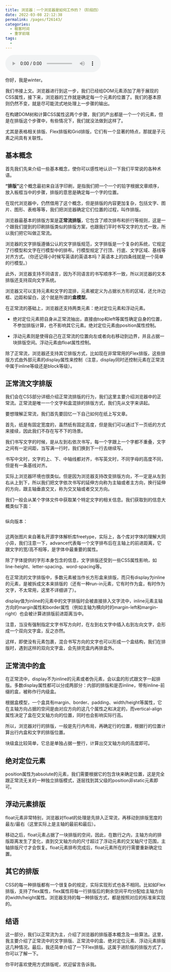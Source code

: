 ```yaml
---
title: 浏览器：一个浏览器是如何工作的？（阶段四）
date: 2022-03-08 22:12:38
permalink: /pages/f26143/
categories:
  - 极客时间
  - 重学前端
tags:
  - 
---
```

<audio title="浏览器：一个浏览器是如何工作的？（阶段四）" src="https://static001.geekbang.org/resource/audio/ea/6d/ea4ebf7748c39f63d10d11703ea3b66d.mp3" controls="controls"></audio> 
<p>你好，我是winter。</p><p>我们书接上文。浏览器进行到这一步，我们已经给DOM元素添加了用于展现的CSS属性，接下来，浏览器的工作就是确定每一个元素的位置了。我们的基本原则仍然不变，就是尽可能流式地处理上一步骤的输出。</p><p>在构建DOM树和计算CSS属性这两个步骤，我们的产出都是一个一个的元素，但是在排版这个步骤中，有些情况下，我们就没法做到这样了。</p><p>尤其是表格相关排版、Flex排版和Grid排版，它们有一个显著的特点，那就是子元素之间具有关联性。</p><h2>基本概念</h2><p>首先我们先来介绍一些基本概念，使你可以感性地认识一下我们平常说的各种术语。</p><p><strong>“排版”</strong>这个概念最初来自活字印刷，是指我们把一个一个的铅字根据文章顺序，放入板框当中的步骤，排版的意思是确定每一个字的位置。</p><p>在现代浏览器中，仍然借用了这个概念，但是排版的内容更加复杂，包括文字、图片、图形、表格等等，我们把浏览器确定它们位置的过程，叫作排版。</p><p>浏览器最基本的排版方案是<strong>正常流排版</strong>，它包含了顺次排布和折行等规则，这是一个跟我们提到的印刷排版类似的排版方案，也跟我们平时书写文字的方式一致，所以我们把它叫做正常流。</p><p>浏览器的文字排版遵循公认的文字排版规范，文字排版是一个复杂的系统，它规定了行模型和文字在行模型中的排布。行模型规定了行顶、行底、文字区域、基线等对齐方式。（你还记得小时候写英语的英语本吗？英语本上的四条线就是一个简单的行模型。）</p><!-- [[[read_end]]] --><p>此外，浏览器支持不同语言，因为不同语言的书写顺序不一致，所以浏览器的文本排版还支持双向文字系统。</p><p>浏览器又可以支持元素和文字的混排，元素被定义为占据长方形的区域，还允许边框、边距和留白，这个就是所谓的<strong>盒模型</strong>。</p><p>在正常流的基础上，浏览器还支持两类元素：绝对定位元素和浮动元素。</p><ul>
<li>
<p>绝对定位元素把自身从正常流抽出，直接由top和left等属性确定自身的位置，不参加排版计算，也不影响其它元素。绝对定位元素由position属性控制。</p>
</li>
<li>
<p>浮动元素则是使得自己在正常流的位置向左或者向右移动到边界，并且占据一块排版空间。浮动元素由float属性控制。</p>
</li>
</ul><p>除了正常流，浏览器还支持其它排版方式，比如现在非常常用的Flex排版，这些排版方式由外部元素的display属性来控制（注意，display同时还控制元素在正常流中属于inline等级还是block等级）。</p><h2>正常流文字排版</h2><p>我们会在CSS部分详细介绍正常流排版的行为，我们这里主要介绍浏览器中的正常流。正常流是唯一一个文字和盒混排的排版方式，我们先从文字来讲起。</p><p>要想理解正常流，我们首先要回忆一下自己如何在纸上写文章。</p><p>首先，纸是有固定宽度的，虽然纸有固定高度，但是我们可以通过下一页纸的方式来接续，因此我们不存在写不下的场景。</p><p>我们书写文字的时候，是从左到右依次书写，每一个字跟上一个字都不重叠，文字之间有一定间距，当写满一行时，我们换到下一行去继续写。</p><p>书写中文时，文字的上、下、中轴线都对齐，书写英文时，不同字母的高度不同，但是有一条基线对齐。</p><p>实际上浏览器环境也很类似。但是因为浏览器支持改变排版方向，不一定是从左到右从上到下，所以我们把文字依次书写的延伸方向称为主轴或者主方向，换行延伸的方向，跟主轴垂直交叉，称为交叉轴或者交叉方向。</p><p>我们一般会从某个字体文件中获取某个特定文字的相关信息。我们获取到的信息大概类似下面：</p><p><img src="https://static001.geekbang.org/resource/image/06/01/0619d38f00d539f7b6773e541ce6fa01.png" alt=""></p><p>纵向版本：</p><p><img src="https://static001.geekbang.org/resource/image/c3/96/c361c7ff3a11216c139ed462b9d5f196.png" alt=""></p><p>这两张图片来自著名开源字体解析库freetype，实际上，各个库对字体的理解大同小异，我们注意一下，advance代表每一个文字排布后在主轴上的前进距离，它跟文字的宽/高不相等，是字体中最重要的属性。</p><p>除了字体提供的字形本身包含的信息，文字排版还受到一些CSS属性影响，如line-height、letter-spacing、word-spacing等。</p><p>在正常流的文字排版中，多数元素被当作长方形盒来排版，而只有display为inline的元素，是被拆成文本来排版的（还有一种run-in元素，它有时作为盒，有时作为文字，不太常用，这里不详细讲了）。</p><p>display值为inline的元素中的文字排版时会被直接排入文字流中，inline元素主轴方向的margin属性和border属性（例如主轴为横向时的margin-left和margin-right）也会被计算进排版前进距离当中。</p><p>注意，当没有强制指定文字书写方向时，在左到右文字中插入右到左向文字，会形成一个双向文字盒，反之亦然。</p><p>这样，即使没有元素包裹，混合书写方向的文字也可以形成一个盒结构，我们在排版时，遇到这样的双向文字盒，会先排完盒内再排盒外。</p><h2>正常流中的盒</h2><p>在正常流中，display不为inline的元素或者伪元素，会以盒的形式跟文字一起排版。多数display属性都可以分成两部分：内部的排版和是否inline，带有inline-前缀的盒，被称作行内级盒。</p><p>根据盒模型，一个盒具有margin、border、padding、width/height等属性，它在主轴方向占据的空间是由对应方向的这几个属性之和决定的，而vertical-align属性决定了盒在交叉轴方向的位置，同时也会影响实际行高。</p><p>所以，浏览器对行的排版，一般是先行内布局，再确定行的位置，根据行的位置计算出行内盒和文字的排版位置。</p><p>块级盒比较简单，它总是单独占据一整行，计算出交叉轴方向的高度即可。</p><h2>绝对定位元素</h2><p>position属性为absolute的元素，我们需要根据它的包含块来确定位置，这是完全跟正常流无关的一种独立排版模式，逐层找到其父级的position非static元素即可。</p><h2>浮动元素排版</h2><p>float元素非常特别，浏览器对float的处理是先排入正常流，再移动到排版宽度的最左/最右（这里实际上是主轴的最前和最后）。</p><p>移动之后，float元素占据了一块排版的空间，因此，在数行之内，主轴方向的排版距离发生了变化，直到交叉轴方向的尺寸超过了浮动元素的交叉轴尺寸范围，主轴排版尺寸才会恢复。float元素排布完成后，float元素所在的行需要重新确定位置。</p><h2>其它的排版</h2><p>CSS的每一种排版都有一个很复杂的规定，实际实现形式也各不相同。比如如Flex排版，支持了flex属性，flex属性将每一行排版后的剩余空间平均分配给主轴方向的width/height属性。浏览器支持的每一种排版方式，都是按照对应的标准来实现的。</p><h2>结语</h2><p>这一部分，我们以正常流为主，介绍了浏览器的排版基本概念及一些算法。这里，我主要介绍了正常流中的文字排版、正常流中的盒、绝对定位元素、浮动元素排版这几种情况。最后，我还简单介绍了一下Flex排版。这属于进阶版的排版方式了，你可以了解一下。</p><p>你平时喜欢使用方式排版呢，欢迎留言告诉我。</p><p></p>